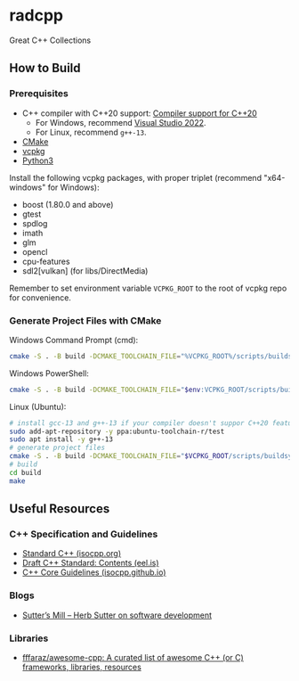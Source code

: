 # radcpp
Great C++ Collections

## How to Build

### Prerequisites

- C++ compiler with C++20 support: [Compiler support for C++20](https://en.cppreference.com/w/cpp/compiler_support/20)
    - For Windows, recommend [Visual Studio 2022](https://visualstudio.microsoft.com/downloads/).
    - For Linux, recommend `g++-13`.
- [CMake](https://cmake.org/)
- [vcpkg](https://vcpkg.io/)
- [Python3](https://www.python.org/)

Install the following vcpkg packages, with proper triplet (recommend "x64-windows" for Windows):

- boost (1.80.0 and above)
- gtest
- spdlog
- imath
- glm
- opencl
- cpu-features
- sdl2[vulkan] (for libs/DirectMedia)

Remember to set environment variable `VCPKG_ROOT` to the root of vcpkg repo for convenience. 

### Generate Project Files with CMake

Windows Command Prompt (cmd):

```bash
cmake -S . -B build -DCMAKE_TOOLCHAIN_FILE="%VCPKG_ROOT%/scripts/buildsystems/vcpkg.cmake"
```

Windows PowerShell:

```bash
cmake -S . -B build -DCMAKE_TOOLCHAIN_FILE="$env:VCPKG_ROOT/scripts/buildsystems/vcpkg.cmake"
```

Linux (Ubuntu):

```bash
# install gcc-13 and g++-13 if your compiler doesn't suppor C++20 features
sudo add-apt-repository -y ppa:ubuntu-toolchain-r/test
sudo apt install -y g++-13
# generate project files
cmake -S . -B build -DCMAKE_TOOLCHAIN_FILE="$VCPKG_ROOT/scripts/buildsystems/vcpkg.cmake" -DCMAKE_C_COMPILER=/usr/bin/gcc-13 -DCMAKE_CXX_COMPILER=/usr/bin/g++-13
# build
cd build
make
```

## Useful Resources

### C++ Specification and Guidelines

- [Standard C++ (isocpp.org)](https://isocpp.org/)
- [Draft C++ Standard: Contents (eel.is)](https://eel.is/c++draft/)
- [C++ Core Guidelines (isocpp.github.io)](https://isocpp.github.io/CppCoreGuidelines/CppCoreGuidelines#main)

### Blogs

- [Sutter’s Mill – Herb Sutter on software development](https://herbsutter.com/)

### Libraries

- [fffaraz/awesome-cpp: A curated list of awesome C++ (or C) frameworks, libraries, resources](https://github.com/fffaraz/awesome-cpp)

